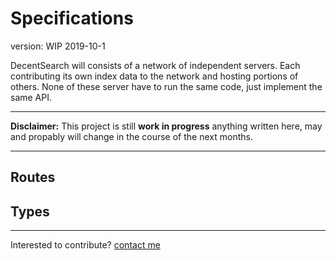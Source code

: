 # Specifications
version: WIP 2019-10-1

DecentSearch will consists of a network of independent servers. Each contributing its own index data to the network and hosting portions of others. None of these server have to run the same code, just implement the same API.

----

**Disclaimer:** This project is still **work in progress** anything written here, may and propably will change in the course of the next months.

----

## Routes



## Types




---
Interested to contribute? [contact me](mailto:dustin@commit.international)
